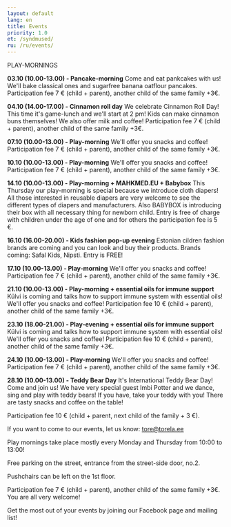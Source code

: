 ```yaml
---
layout: default
lang: en
title: Events
priority: 1.0
et: /syndmused/
ru: /ru/events/
---
```

PLAY-MORNINGS


**03.10 (10.00-13.00) - Pancake-morning**
Come and eat pankcakes with us! We'll bake classical ones and sugarfree banana oatflour pancakes. 
Participation fee 7 € (child + parent), another child of the same family +3€.


**04.10 (14.00-17.00) - Cinnamon roll day**
We celebrate Cinnamon Roll Day! This time it's game-lunch and we'll start at 2 pm! Kids can make cinnamon buns themselves! We also offer milk and coffee! Participation fee 7 € (child + parent), another child of the same family +3€.


**07.10 (10.00-13.00) - Play-morning**
We'll offer you snacks and coffee!
Participation fee 7 € (child + parent), another child of the same family +3€.


**10.10 (10.00-13.00) - Play-morning**
We'll offer you snacks and coffee!
Participation fee 7 € (child + parent), another child of the same family +3€.


**14.10 (10.00-13.00) - Play-morning + MAHKMED.EU + Babybox**
This Thursday our play-morning is special because we introduce cloth diapers! All those interested in reusable diapers are very welcome to see the different types of diapers and manufacturers. Also BABYBOX is introducing their box with all necessary thing for newborn child. Entry is free of charge with children under the age of one and for others the participation fee is 5 €. 


**16.10 (16.00-20.00) - Kids fashion pop-up evening**
Estonian cildren fashion brands are coming and you can look and buy their products. 
Brands coming: Safal Kids, Nipsti. 
Entry is FREE!


**17.10 (10.00-13.00) - Play-morning**
We'll offer you snacks and coffee!
Participation fee 7 € (child + parent), another child of the same family +3€.


**21.10 (10.00-13.00) - Play-morning + essential oils for immune support**
Külvi is coming and talks how to support immune system with essential oils! We'll offer you snacks and coffee!
Participation fee 10 € (child + parent), another child of the same family +3€.


**23.10 (18.00-21.00) - Play-evening + essential oils for immune support**
Külvi is coming and talks how to support immune system with essential oils! We'll offer you snacks and coffee!
Participation fee 10 € (child + parent), another child of the same family +3€.


**24.10 (10.00-13.00) - Play-morning**
We'll offer you snacks and coffee!
Participation fee 7 € (child + parent), another child of the same family +3€.


**28.10 (10.00-13.00) - Teddy Bear Day**
It's International Teddy Bear Day! Come and join us! We have very special guest Imbi Potter and we dance, sing and play with teddy bears! If you have, take your teddy with you! 
There are tasty snacks and coffee on the table! 

Participation fee 10 € (child + parent, next child of the family + 3 €).



If you want to come to our events, let us know: tore@torela.ee

Play mornings take place mostly every Monday and Thursday from 10:00 to 13:00!

Free parking on the street, entrance from the street-side door, no.2. 

Pushchairs can be left on the 1st floor.

Participation fee 7 € (child + parent), another child of the same family +3€. You are all very welcome!


Get the most out of your events by joining our Facebook page and mailing list!
